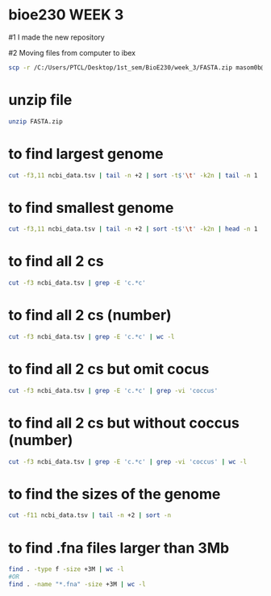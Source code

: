 # bioe230 WEEK 3
#1 I made the new repository

#2 Moving files from computer to ibex
```bash
scp -r /C:/Users/PTCL/Desktop/1st_sem/BioE230/week_3/FASTA.zip masom0b@ilogin.ibex.kaust.edu.sa:/home/masom0b/ncbi_dataset/week_3       # followed by password input
```
# unzip file
```bash
unzip FASTA.zip
```
# to find largest genome 
```bash
cut -f3,11 ncbi_data.tsv | tail -n +2 | sort -t$'\t' -k2n | tail -n 1
```
# to find smallest genome 
```bash
cut -f3,11 ncbi_data.tsv | tail -n +2 | sort -t$'\t' -k2n | head -n 1
```
# to find all 2 cs 
```bash
cut -f3 ncbi_data.tsv | grep -E 'c.*c'
```
# to find all 2 cs (number)
```bash
cut -f3 ncbi_data.tsv | grep -E 'c.*c' | wc -l
```
# to find all 2 cs but omit cocus 
```bash
cut -f3 ncbi_data.tsv | grep -E 'c.*c' | grep -vi 'coccus'
```
# to find all 2 cs but without coccus (number)
```bash
cut -f3 ncbi_data.tsv | grep -E 'c.*c' | grep -vi 'coccus' | wc -l
```
# to find the sizes of the genome 
```bash
cut -f11 ncbi_data.tsv | tail -n +2 | sort -n
```
# to find .fna files larger than 3Mb
```bash
find . -type f -size +3M | wc -l 
#OR 
find . -name "*.fna" -size +3M | wc -l
```
